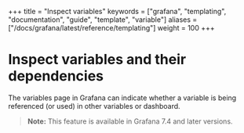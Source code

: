 +++
title = "Inspect variables"
keywords = ["grafana", "templating", "documentation", "guide", "template", "variable"]
aliases = ["/docs/grafana/latest/reference/templating"]
weight = 100
+++

# Inspect variables and their dependencies

The variables page in Grafana can indicate whether a variable is being referenced (or used) in other variables or dashboard.

> **Note:** This feature is available in Grafana 7.4 and later versions.

